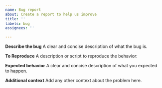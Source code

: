 ```yaml
---
name: Bug report
about: Create a report to help us improve
title: ''
labels: bug
assignees: ''

---
```


**Describe the bug**
A clear and concise description of what the bug is.

**To Reproduce**
A description or script to reproduce the behavior:

**Expected behavior**
A clear and concise description of what you expected to happen.

**Additional context**
Add any other context about the problem here.
